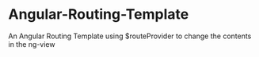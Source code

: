 # Angular-Routing-Template
An Angular Routing Template using $routeProvider to change the contents in the ng-view
